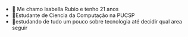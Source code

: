 - 👋 Me chamo Isabella Rubio e tenho 21 anos 
- 🌱Estudante de Ciencia da Computação na PUCSP
- 💞️estudando de tudo um pouco sobre tecnologia até decidir qual area seguir  

<!---
isarubio19/isarubio19 is a ✨ special ✨ repository because its `README.md` (this file) appears on your GitHub profile.
You can click the Preview link to take a look at your changes.
--->

